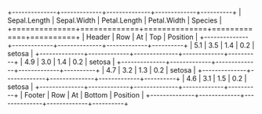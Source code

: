
+--------------+-------------+--------------+-------------+----------+
| Sepal.Length | Sepal.Width | Petal.Length | Petal.Width | Species  |
+==============+=============+==============+=============+==========+
| Header       | Row         | At           | Top         | Position |
+--------------+-------------+--------------+-------------+----------+
| 5.1          | 3.5         | 1.4          | 0.2         | setosa   |
+--------------+-------------+--------------+-------------+----------+
| 4.9          | 3.0         | 1.4          | 0.2         | setosa   |
+--------------+-------------+--------------+-------------+----------+
| 4.7          | 3.2         | 1.3          | 0.2         | setosa   |
+--------------+-------------+--------------+-------------+----------+
| 4.6          | 3.1         | 1.5          | 0.2         | setosa   |
+--------------+-------------+--------------+-------------+----------+
| Footer       | Row         | At           | Bottom      | Position |
+--------------+-------------+--------------+-------------+----------+ 
